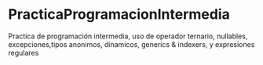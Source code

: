 # PracticaProgramacionIntermedia
Practica de programación intermedia, uso de operador ternario, nullables, excepciones,tipos anonimos, dinamicos, generics &amp; indexers, y expresiones regulares
